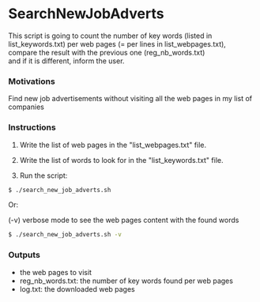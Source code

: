 # SearchNewJobAdverts
This script is going to count the number of key words (listed in list_keywords.txt)
per web pages (= per lines in list_webpages.txt),<br>
compare the result with the previous one (reg_nb_words.txt)<br>
and if it is different, inform the user.<br>

### Motivations
Find new job advertisements without visiting all the web pages in my list of companies

### Instructions
1) Write the list of web pages in the "list_webpages.txt" file.

2) Write the list of words to look for in the "list_keywords.txt" file.

3) Run the script:
```sh
$ ./search_new_job_adverts.sh
```

Or:

(-v) verbose mode to see the web pages content with the found words
```sh
$ ./search_new_job_adverts.sh -v
```
### Outputs
- the web pages to visit
- reg_nb_words.txt: the number of key words found per web pages
- log.txt: the downloaded web pages
